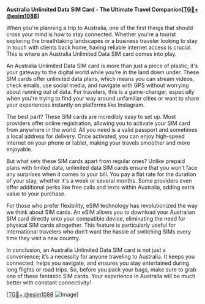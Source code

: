 **Australia Unlimited Data SIM Card - The Ultimate Travel Companion[[TG💪+ @esim1088](https://t.me/s/esim1088)]**

When you're planning a trip to Australia, one of the first things that should cross your mind is how to stay connected. Whether you're a tourist exploring the breathtaking landscapes or a business traveler looking to stay in touch with clients back home, having reliable internet access is crucial. This is where an Australia Unlimited Data SIM card comes into play.

An Australia Unlimited Data SIM card is more than just a piece of plastic; it's your gateway to the digital world while you're in the land down under. These SIM cards offer unlimited data plans, which means you can stream videos, check emails, use social media, and navigate with GPS without worrying about running out of data. For travelers, this is a game-changer, especially when you're trying to find your way around unfamiliar cities or want to share your experiences instantly on platforms like Instagram.

The best part? These SIM cards are incredibly easy to set up. Most providers offer online registration, allowing you to activate your SIM card from anywhere in the world. All you need is a valid passport and sometimes a local address for delivery. Once activated, you can enjoy high-speed internet on your phone or tablet, making your travels smoother and more enjoyable.

But what sets these SIM cards apart from regular ones? Unlike prepaid plans with limited data, unlimited data SIM cards ensure that you won't face any surprises when it comes to your bill. You pay a flat rate for the duration of your stay, whether it's a week or several months. Some providers even offer additional perks like free calls and texts within Australia, adding extra value to your purchase.

For those who prefer flexibility, eSIM technology has revolutionized the way we think about SIM cards. An eSIM allows you to download your Australian SIM card directly onto your compatible device, eliminating the need for physical SIM cards altogether. This feature is particularly useful for international travelers who don’t want the hassle of switching SIMs every time they visit a new country.

In conclusion, an Australia Unlimited Data SIM card is not just a convenience; it’s a necessity for anyone traveling to Australia. It keeps you connected, helps you navigate, and ensures you stay entertained during long flights or road trips. So, before you pack your bags, make sure to grab one of these fantastic SIM cards. Your experience in Australia will be much better with constant connectivity!

[[TG💪+ @esim1088](https://t.me/s/esim1088) ![Image](https://i.postimg.cc/Y0z9fWf4/image.png)]